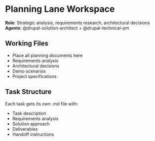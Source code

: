 # Planning Lane Workspace

**Role**: Strategic analysis, requirements research, architectural decisions  
**Agents**: @drupal-solution-architect + @drupal-technical-pm

## Working Files
- Place all planning documents here
- Requirements analysis
- Architectural decisions
- Demo scenarios
- Project specifications

## Task Structure
Each task gets its own .md file with:
- Task description
- Requirements analysis
- Solution approach
- Deliverables
- Handoff instructions